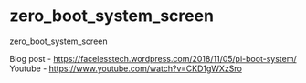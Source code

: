 # zero_boot_system_screen
zero_boot_system_screen

Blog post - https://facelesstech.wordpress.com/2018/11/05/pi-boot-system/
Youtube - https://www.youtube.com/watch?v=CKD1gWXzSro
